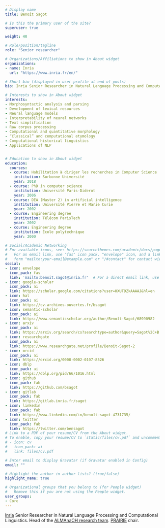 ```yaml
---
# Display name
title: Benoît Sagot

# Is this the primary user of the site?
superuser: true

weight: 40

# Role/position/tagline
role: "Senior researcher"

# Organizations/Affiliations to show in About widget
organizations: 
- name: Inria
  url: "https://www.inria.fr/en/"

# Short bio (displayed in user profile at end of posts)
bio: Inria Senior Researcher in Natural Language Processing and Computational Linguistics

# Interests to show in About widget
interests:
- Morphosyntactic analysis and parsing
- Development of lexical resources
- Neural language models
- Interpretability of neural networks
- Text simplification
- Raw corpus processing
- Computational and quantitative morphology
- “Classical” and computational etymology
- Computational historical linguistics
- Applications of NLP


# Education to show in About widget
education:
  courses:
  - course: Habilitation à diriger les recherches in Computer Science
    institution: Sorbonne Université
    year: 2018
  - course: PhD in computer science
    institution: Université Paris-Diderot
    year: 2006
  - course: DEA (Master 2) in artificial intelligence
    institution: Université Pierre et Marie Curie
    year: 2002
  - course: Engineering degree
    institution: Télécom ParisTech
    year: 2002
  - course: Engineering degree
    institution: École polytechnique
    year: 2000

# Social/Academic Networking
# For available icons, see: https://sourcethemes.com/academic/docs/page-builder/#icons
#   For an email link, use "fas" icon pack, "envelope" icon, and a link in the
#   form "mailto:your-email@example.com" or "/#contact" for contact widget.
social:
- icon: envelope
  icon_pack: fas
  link: 'mailto:benoit.sagot@inria.fr'  # For a direct email link, use "mailto:test@example.org".
- icon: google-scholar
  icon_pack: ai
  link: https://scholar.google.com/citations?user=HXUT9ZkAAAAJ&hl=en
- icon: hal
  icon_pack: ai
  link: https://cv.archives-ouvertes.fr/bsagot
- icon: semantic-scholar
  icon_pack: ai
  link: https://www.semanticscholar.org/author/Benoît-Sagot/68990982
- icon: arxiv
  icon_pack: ai
  link: https://arxiv.org/search/cs?searchtype=author&query=Sagot%2C+B
- icon: researchgate
  icon_pack: ai
  link: https://www.researchgate.net/profile/Benoit-Sagot-2
- icon: orcid
  icon_pack: ai
  link: https://orcid.org/0000-0002-0107-8526
- icon: dblp
  icon_pack: ai
  link: https://dblp.org/pid/66/1016.html
- icon: github
  icon_pack: fab
  link: https://github.com/bsagot
- icon: gitlab
  icon_pack: fab
  link: https://gitlab.inria.fr/sagot
- icon: linkedin
  icon_pack: fab
  link: https://www.linkedin.com/in/benoît-sagot-4731735/
- icon: twitter
  icon_pack: fab
  link: https://twitter.com/bensagot
# Link to a PDF of your resume/CV from the About widget.
# To enable, copy your resume/CV to `static/files/cv.pdf` and uncomment the lines below.
# - icon: cv
#   icon_pack: ai
#   link: files/cv.pdf

# Enter email to display Gravatar (if Gravatar enabled in Config)
email: ""

# Highlight the author in author lists? (true/false)
highlight_name: true

# Organizational groups that you belong to (for People widget)
#   Remove this if you are not using the People widget.
user_groups:
- Core
---
```


[Inria](http://www.inria.fr/) Senior Researcher in Natural Language Processing and Computational Linguistics. Head of the [ALMAnaCH research team](https://almanach.inria.fr/index-en.html). [PRAIRIE](https://prairie-institute.fr) chair.
